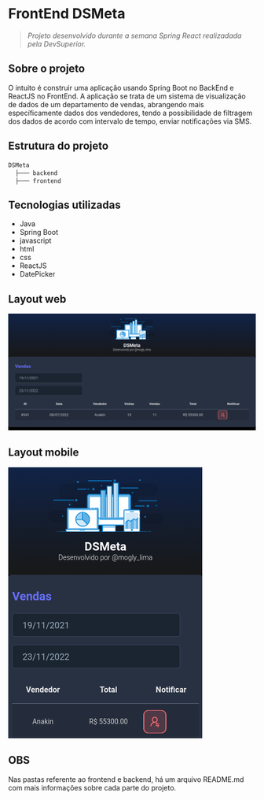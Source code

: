 # FrontEnd DSMeta

> _Projeto desenvolvido durante a semana Spring React realizadada pela DevSuperior._

## Sobre o projeto

O intuito é construir uma aplicação usando Spring Boot no BackEnd e ReactJS no FrontEnd. A aplicação se trata de um sistema de visualização de dados de um departamento de vendas, abrangendo mais específicamente dados dos vendedores, tendo a possibilidade de filtragem dos dados de acordo com intervalo de tempo, enviar notificações via SMS.

## Estrutura do projeto

```
DSMeta
  ├─── backend
  ├─── frontend

```

## Tecnologias utilizadas

- Java
- Spring Boot
- javascript
- html
- css
- ReactJS
- DatePicker

## Layout web

![Layout WEB](./.img/layout-web.png)

## Layout mobile

![Layout Mobile](./.img/layout-mobile.png)

## OBS

Nas pastas referente ao frontend e backend, há um arquivo README.md com mais informações sobre cada parte do projeto.
